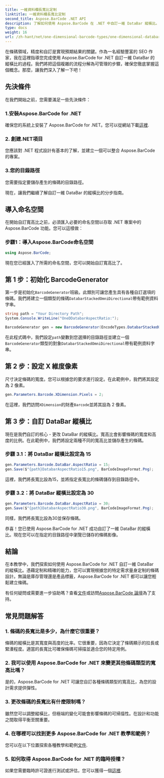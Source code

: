 ```yaml
---
title: 一維資料欄長寬比定制
linktitle: 一維資料欄長寬比定制
second_title: Aspose.BarCode .NET API
description: 了解如何使用 Aspose.BarCode 在 .NET 中自訂一維 DataBar 縱橫比。提高條碼精度和設計。
type: docs
weight: 16
url: /zh-hant/net/one-dimensional-barcode-types/one-dimensional-databar-aspect-ratio-customization/
---
```


在條碼領域，精度和自訂是實現預期結果的關鍵。作為一名經驗豐富的 SEO 作家，我在這裡指導您完成使用 Aspose.BarCode for .NET 自訂一維 DataBar 的縱橫比的過程。我們將把這個複雜的流程分解為可管理的步驟，確保您徹底掌握這個概念。那麼，讓我們深入了解一下吧！

## 先決條件

在我們開始之前，您需要滿足一些先決條件：

### 1.安裝Aspose.BarCode for .NET

確保您的系統上安裝了 Aspose.BarCode for .NET。您可以從網站下載[這裡](https://releases.aspose.com/barcode/net/).

### 2. 創建.NET項目

您應該對 .NET 程式設計有基本的了解，並建立一個可以整合 Aspose.BarCode 的專案。

### 3.您的目錄路徑

您需要指定要儲存產生的條碼的目錄路徑。

現在，讓我們繼續了解自訂一維 DataBar 的縱橫比的分步指南。

## 導入命名空間

在開始自訂寬高比之前，必須匯入必要的命名空間以存取 .NET 專案中的 Aspose.BarCode 功能。您可以這樣做：

### 步驟1：導入Aspose.BarCode命名空間

```csharp
using Aspose.BarCode;
```

現在您已經匯入了所需的命名空間，您可以開始自訂寬高比了。

## 第 1 步：初始化 BarcodeGenerator

第一步是初始化`BarcodeGenerator`班級。此類別可讓您產生具有各種自訂選項的條碼。我們將建立一個類型的條碼`DatabarStackedOmniDirectional`帶有範例資料字串。

```csharp
string path = "Your Directory Path";
System.Console.WriteLine("OneDDatabarAspectRatio:");

BarcodeGenerator gen = new BarcodeGenerator(EncodeTypes.DatabarStackedOmniDirectional, "(01)12345678901231");
```

在此程式碼中，我們設定`path`變數到您選擇的目錄路徑並建立一個`BarcodeGenerator`類型的對象`DatabarStackedOmniDirectional`帶有範例資料字串。

## 第 2 步：設定 X 維度像素

尺寸決定條碼的寬度。您可以根據您的要求進行設定。在此範例中，我們將其設定為 2 像素。

```csharp
gen.Parameters.Barcode.XDimension.Pixels = 2;
```

在這裡，我們訪問`XDimension`的財產`Barcode`並將其設為 2 像素。

## 第 3 步：自訂 DataBar 縱橫比

現在是我們自訂的核心 - 更改 DataBar 的縱橫比。寬高比會影響條碼的寬度和高度的比例。在此範例中，我們將設定兩種不同的寬高比並儲存產生的條碼。

### 步驟 3.1：將 DataBar 縱橫比設定為 15

```csharp
gen.Parameters.Barcode.DataBar.AspectRatio = 15;
gen.Save($"{path}DatabarAspectRatio15.png", BarCodeImageFormat.Png);
```

這裡，我們將長寬比設為15，並將指定長寬比的條碼儲存到目錄路徑中。

### 步驟 3.2：將 DataBar 縱橫比設定為 30

```csharp
gen.Parameters.Barcode.DataBar.AspectRatio = 30;
gen.Save($"{path}DatabarAspectRatio30.png", BarCodeImageFormat.Png);
```

同樣，我們將長寬比設為30並保存條碼。

恭喜！您已使用 Aspose.BarCode for .NET 成功自訂了一維 DataBar 的縱橫比。現在您可以在指定的目錄路徑中瀏覽已儲存的條碼影像。

## 結論

在本教學中，我們探索如何使用 Aspose.BarCode for .NET 自訂一維 DataBar 的縱橫比。憑藉定制和精確的能力，您可以實現根據您的特定需求量身定制的條碼設計。無論是庫存管理還是產品標籤，Aspose.BarCode for .NET 都可以讓您輕鬆建立條碼。

有任何疑問或需要進一步協助嗎？查看[文件](https://reference.aspose.com/barcode/net/)或訪問[Aspose.BarCode 論壇](https://forum.aspose.com/c/barcode/13)為了支持。

## 常見問題解答

### 1. 條碼的長寬比是多少，為什麼它很重要？

條碼的縱橫比是其寬度與高度的比率。它很重要，因為它決定了條碼顯示的拉長或緊湊程度。適當的長寬比可確保條碼可掃描並適合您的特定用例。

### 2. 我可以使用 Aspose.BarCode for .NET 來變更其他條碼類型的寬高比嗎？

是的，Aspose.BarCode for .NET 可讓您自訂各種條碼類型的寬高比，為您的設計需求提供彈性。

### 3. 更改條碼的長寬比有什麼限制嗎？

雖然您可以調整縱橫比，但極端的變化可能會影響條碼的可掃描性。在設計和功能之間取得平衡至關重要。

### 4. 在哪裡可以找到更多 Aspose.BarCode for .NET 教學和範例？

您可以在以下位置探索各種教學和範例[文件](https://reference.aspose.com/barcode/net/).

### 5. 如何取得 Aspose.BarCode for .NET 的臨時授權？

如果您需要臨時許可證進行測試或評估，您可以獲得一個[這裡](https://purchase.aspose.com/temporary-license/).



